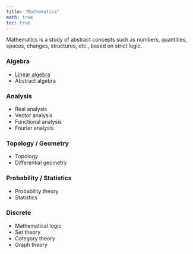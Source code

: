```yaml
---
title: "Mathematics"
math: true
toc: true
---
```


Mathematics is a study of abstract concepts such as numbers, quantities, spaces, changes, structures, etc., based on strict logic.

### Algebra
- [Linear algebra](notes/Linear%20algebra.md)
- Abstract algebra

### Analysis
- Real analysis
- Vector analysis
- Functional analysis
- Fourier analysis

### Topology / Geometry
- Topology
- Differential geometry

### Probability / Statistics
- Probability theory
- Statistics

### Discrete
- Mathematical logic
- Set theory
- Category theory
- Graph theory